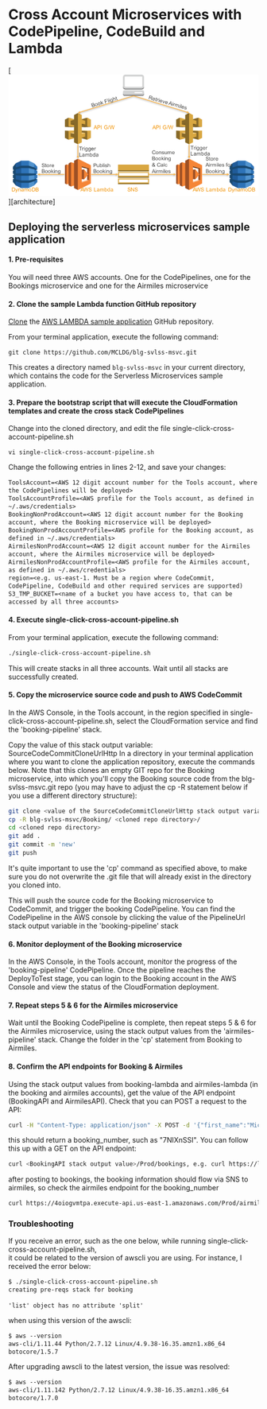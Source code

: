 # Cross Account Microservices with CodePipeline, CodeBuild and Lambda

[![](images/Serverless-Microservices.png)][architecture]

## Deploying the serverless microservices sample application

#### 1. Pre-requisites

You will need three AWS accounts. One for the CodePipelines, one for the Bookings microservice and one for the Airmiles microservice

#### 2. Clone the sample Lambda function GitHub repository

[Clone](https://help.github.com/articles/cloning-a-repository/) the [AWS LAMBDA sample application](https://github.com/MCLDG/blg-svlss-msvc.git) GitHub repository.

From your terminal application, execute the following command:

```commandline
git clone https://github.com/MCLDG/blg-svlss-msvc.git
```

This creates a directory named `blg-svlss-msvc` in your current directory, which contains the code for the Serverless Microservices sample application.

#### 3. Prepare the bootstrap script that will execute the CloudFormation templates and create the cross stack CodePipelines

Change into the cloned directory, and edit the file single-click-cross-account-pipeline.sh

```commandline
vi single-click-cross-account-pipeline.sh
```

Change the following entries in lines 2-12, and save your changes:

```commandline
ToolsAccount=<AWS 12 digit account number for the Tools account, where the CodePipelines will be deployed>
ToolsAccountProfile=<AWS profile for the Tools account, as defined in ~/.aws/credentials>
BookingNonProdAccount=<AWS 12 digit account number for the Booking account, where the Booking microservice will be deployed>
BookingNonProdAccountProfile=<AWS profile for the Booking account, as defined in ~/.aws/credentials>
AirmilesNonProdAccount=<AWS 12 digit account number for the Airmiles account, where the Airmiles microservice will be deployed>
AirmilesNonProdAccountProfile=<AWS profile for the Airmiles account, as defined in ~/.aws/credentials>
region=<e.g. us-east-1. Must be a region where CodeCommit, CodePipeline, CodeBuild and other required services are supported)
S3_TMP_BUCKET=<name of a bucket you have access to, that can be accessed by all three accounts>
```

#### 4. Execute single-click-cross-account-pipeline.sh

From your terminal application, execute the following command:

```bash
./single-click-cross-account-pipeline.sh
```

This will create stacks in all three accounts. Wait until all stacks are successfully created.

#### 5. Copy the microservice source code and push to AWS CodeCommit

In the AWS Console, in the Tools account, in the region specified in single-click-cross-account-pipeline.sh, select
the CloudFormation service and find the 'booking-pipeline' stack.

Copy the value of this stack output variable: SourceCodeCommitCloneUrlHttp
In a directory in your terminal application where you want to clone the application repository, execute the commands below. 
Note that this clones an empty GIT repo for the Booking microservice, into which you'll copy the Booking source code from 
the blg-svlss-msvc.git repo (you may have to adjust the cp -R statement below if you use a different directory structure):

```bash
git clone <value of the SourceCodeCommitCloneUrlHttp stack output variable>
cp -R blg-svlss-msvc/Booking/ <cloned repo directory>/
cd <cloned repo directory>
git add .
git commit -m 'new'
git push
```

It's quite important to use the 'cp' command as specified above, to make sure you do not overwrite the .git file that will already
exist in the directory you cloned into.

This will push the source code for the Booking microservice to CodeCommit, and trigger the booking CodePipeline. You can
find the CodePipeline in the AWS console by clicking the value of the PipelineUrl stack output variable in the 'booking-pipeline' stack

#### 6. Monitor deployment of the Booking microservice

In the AWS Console, in the Tools account, monitor the progress of the 'booking-pipeline' CodePipeline. Once the pipeline reaches the
DeployToTest stage, you can login to the Booking account in the AWS Console and view the status of the CloudFormation
deployment.

#### 7. Repeat steps 5 & 6 for the Airmiles microservice

Wait until the Booking CodePipeline is complete, then repeat steps 5 & 6 for the Airmiles microservice, using the stack
output values from the 'airmiles-pipeline' stack. Change the folder in the 'cp' statement from Booking to Airmiles.

#### 8. Confirm the API endpoints for Booking & Airmiles

Using the stack output values from booking-lambda and airmiles-lambda (in the booking and airmiles accounts), get
the value of the API endpoint (BookingAPI and AirmilesAPI). Check that you can POST a request to the API:

```bash
curl -H "Content-Type: application/json" -X POST -d '{"first_name":"Michael","last_name":"Surgeon","from_airport":"DEL","to_airport":"MEL","booking_class":"Economy","departure_date":"12/04/2017","return_date":"21/04/2017","age_group":"Adult"}' https://lv71x6qei8.execute-api.us-east-1.amazonaws.com/Prod/bookings
```

this should return a booking_number, such as "7NIXnSSI". You can follow this up with a GET on the API endpoint:

```bash
curl <BookingAPI stack output value>/Prod/bookings, e.g. curl https://lv71x6qei8.execute-api.us-east-1.amazonaws.com/Prod/bookings
```

after posting to bookings, the booking information should flow via SNS to airmiles, so check the airmiles endpoint for the booking_number

```bash
curl https://4oiogvmtpa.execute-api.us-east-1.amazonaws.com/Prod/airmiles/7NIXnSSI
```

### Troubleshooting
If you receive an error, such as the one below, while running single-click-cross-account-pipeline.sh,  
it could be related to the version of awscli you are using. For instance, I received the error below:

```
$ ./single-click-cross-account-pipeline.sh 
creating pre-reqs stack for booking

'list' object has no attribute 'split'
```

when using this version of the awscli:

```
$ aws --version
aws-cli/1.11.44 Python/2.7.12 Linux/4.9.38-16.35.amzn1.x86_64 botocore/1.5.7
```

After upgrading awscli to the latest version, the issue was resolved:

```
$ aws --version
aws-cli/1.11.142 Python/2.7.12 Linux/4.9.38-16.35.amzn1.x86_64 botocore/1.7.0
```


[code-commit-url]: https://aws.amazon.com/devops/continuous-delivery/
[code-build-url]: https://aws.amazon.com/codebuild/
[code-pipeline-url]: https://aws.amazon.com/codepipeline/
[clouformation-url]: https://aws.amazon.com/cloudformation/
[lambda-url]: https://aws.amazon.com/lambda/
